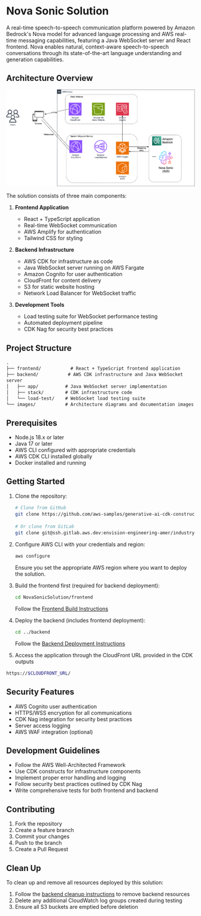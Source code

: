 # Nova Sonic Solution

A real-time speech-to-speech communication platform powered by Amazon Bedrock's Nova model for advanced language processing and AWS real-time messaging capabilities, featuring a Java WebSocket server and React frontend. Nova enables natural, context-aware speech-to-speech conversations through its state-of-the-art language understanding and generation capabilities.

## Architecture Overview

![Architecture Diagram](docs/images/architecture.png)

The solution consists of three main components:

1. **Frontend Application**
   - React + TypeScript application
   - Real-time WebSocket communication
   - AWS Amplify for authentication
   - Tailwind CSS for styling

2. **Backend Infrastructure**
   - AWS CDK for infrastructure as code
   - Java WebSocket server running on AWS Fargate
   - Amazon Cognito for user authentication
   - CloudFront for content delivery
   - S3 for static website hosting
   - Network Load Balancer for WebSocket traffic

3. **Development Tools**
   - Load testing suite for WebSocket performance testing
   - Automated deployment pipeline
   - CDK Nag for security best practices

## Project Structure

```
.
├── frontend/           # React + TypeScript frontend application
├── backend/           # AWS CDK infrastructure and Java WebSocket server
│   ├── app/          # Java WebSocket server implementation
│   ├── stack/        # CDK infrastructure code
│   └── load-test/    # WebSocket load testing suite
└── images/           # Architecture diagrams and documentation images
```

## Prerequisites

- Node.js 18.x or later
- Java 17 or later
- AWS CLI configured with appropriate credentials
- AWS CDK CLI installed globally
- Docker installed and running

## Getting Started

1. Clone the repository:
   ```bash
   # Clone from GitHub
   git clone https://github.com/aws-samples/generative-ai-cdk-constructs-samples.git

   # Or clone from GitLab
   git clone git@ssh.gitlab.aws.dev:envision-engineering-amer/industry-accelerators/NovaSonicSolution.git
   ```

2. Configure AWS CLI with your credentials and region:
   ```bash
   aws configure
   ```
   Ensure you set the appropriate AWS region where you want to deploy the solution.

3. Build the frontend first (required for backend deployment):
   ```bash
   cd NovaSonicSolution/frontend
   ```
   Follow the [Frontend Build Instructions](frontend/README.md#aws-deployment)

4. Deploy the backend (includes frontend deployment):
   ```bash
   cd ../backend
   ```
   Follow the [Backend Deployment Instructions](backend/README.md#aws-deployment)

5. Access the application through the CloudFront URL provided in the CDK outputs

```bash
https://$CLOUDFRONT_URL/
```

 
## Security Features

- AWS Cognito user authentication
- HTTPS/WSS encryption for all communications
- CDK Nag integration for security best practices
- Server access logging
- AWS WAF integration (optional)

## Development Guidelines

- Follow the AWS Well-Architected Framework
- Use CDK constructs for infrastructure components
- Implement proper error handling and logging
- Follow security best practices outlined by CDK Nag
- Write comprehensive tests for both frontend and backend

## Contributing

1. Fork the repository
2. Create a feature branch
3. Commit your changes
4. Push to the branch
5. Create a Pull Request

## Clean Up

To clean up and remove all resources deployed by this solution:

1. Follow the [backend cleanup instructions](backend/README.md#clean-up) to remove backend resources
2. Delete any additional CloudWatch log groups created during testing
3. Ensure all S3 buckets are emptied before deletion

